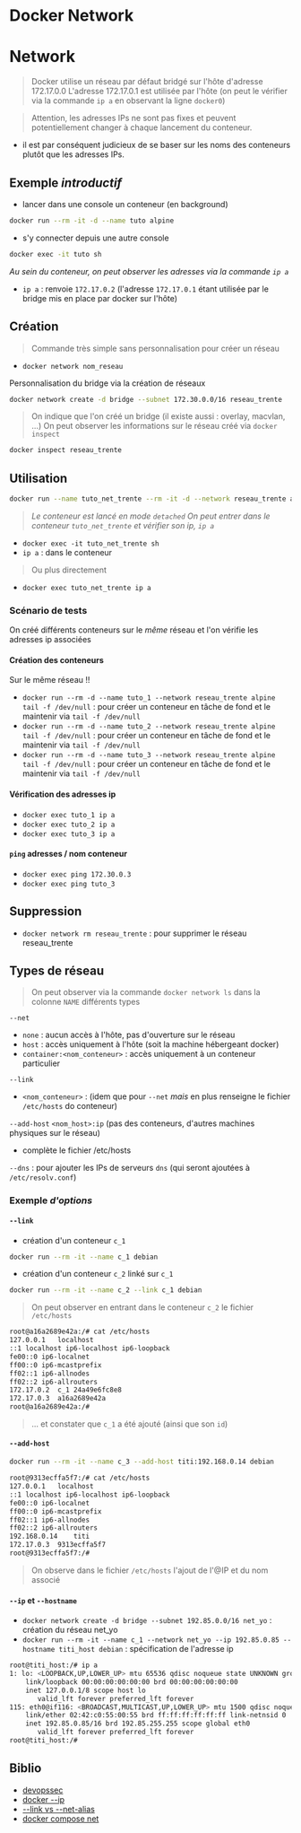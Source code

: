 # Docker Network

# Network

> Docker utilise un réseau par défaut bridgé sur l'hôte d'adresse 172.17.0.0
> L'adresse 172.17.0.1 est utilisée par l'hôte (on peut le vérifier via la commande `ip a` en observant la ligne `docker0`)

> Attention, les adresses IPs ne sont pas fixes et peuvent potentiellement changer à chaque lancement du conteneur.

- il est par conséquent judicieux de se baser sur les noms des conteneurs plutôt que les adresses IPs.

## Exemple *introductif*

- lancer dans une console un conteneur (en background)

```bash
docker run --rm -it -d --name tuto alpine
```

- s'y connecter depuis une autre console

```bash
docker exec -it tuto sh
```

*Au sein du conteneur, on peut observer les adresses via la commande `ip a`*

- `ip a` : renvoie `172.17.0.2` (l'adresse `172.17.0.1` étant utilisée par le bridge mis en place par docker sur l'hôte)

## Création

> Commande très simple sans personnalisation pour créer un réseau

- `docker network nom_reseau`

Personnalisation du bridge via la création de réseaux

```bash
docker network create -d bridge --subnet 172.30.0.0/16 reseau_trente
```

> On indique que l'on créé un bridge (il existe aussi : overlay, macvlan, ...)
> On peut observer les informations sur le réseau créé via `docker inspect`

```bash
docker inspect reseau_trente
```

## Utilisation

```bash
docker run --name tuto_net_trente --rm -it -d --network reseau_trente alpine
```

> *Le conteneur est lancé en mode `detached`*
> *On peut entrer dans le conteneur `tuto_net_trente` et vérifier son ip, `ip a`*

- `docker exec -it tuto_net_trente sh`
- `ip a` : dans le conteneur

> Ou plus directement

- `docker exec tuto_net_trente ip a`

### Scénario de tests

On créé différents conteneurs sur le *même* réseau et l'on vérifie les adresses ip associées

#### Création des conteneurs 

Sur le même réseau !!

- `docker run --rm -d --name tuto_1 --network reseau_trente alpine tail -f /dev/null` : pour créer un conteneur en tâche de fond et le maintenir via `tail -f /dev/null`
- `docker run --rm -d --name tuto_2 --network reseau_trente alpine tail -f /dev/null` : pour créer un conteneur en tâche de fond et le maintenir via `tail -f /dev/null`
- `docker run --rm -d --name tuto_3 --network reseau_trente alpine tail -f /dev/null` : pour créer un conteneur en tâche de fond et le maintenir via `tail -f /dev/null`

#### Vérification des adresses ip

- `docker exec tuto_1 ip a`
- `docker exec tuto_2 ip a`
- `docker exec tuto_3 ip a`


#### `ping` adresses / nom conteneur

- `docker exec ping 172.30.0.3`
- `docker exec ping tuto_3`

## Suppression

- `docker network rm reseau_trente` : pour supprimer le réseau reseau_trente

## Types de réseau

> On peut observer via la commande `docker network ls` dans la colonne `NAME` différents types

`--net`

- `none` : aucun accès à l'hôte, pas d'ouverture sur le réseau
- `host` : accès uniquement à l'hôte (soit la machine hébergeant docker)
- `container:<nom_conteneur>` : accès uniquement à un conteneur particulier

`--link`

- `<nom_conteneur>` : (idem que pour `--net` *mais* en plus renseigne le fichier `/etc/hosts` do conteneur)

`--add-host` `<nom_host>:ip` (pas des conteneurs, d'autres machines physiques sur le réseau)

- complète le fichier /etc/hosts

`--dns` : pour ajouter les IPs de serveurs `dns` (qui seront ajoutées à `/etc/resolv.conf`)

### Exemple *d'options*

#### `--link`

- création d'un conteneur `c_1`

```bash
docker run --rm -it --name c_1 debian
```

- création d'un conteneur `c_2` linké sur `c_1`

```bash
docker run --rm -it --name c_2 --link c_1 debian
```

> On peut observer en entrant dans le conteneur `c_2` le fichier `/etc/hosts`

```bash
root@a16a2689e42a:/# cat /etc/hosts
127.0.0.1	localhost
::1	localhost ip6-localhost ip6-loopback
fe00::0	ip6-localnet
ff00::0	ip6-mcastprefix
ff02::1	ip6-allnodes
ff02::2	ip6-allrouters
172.17.0.2	c_1 24a49e6fc8e8
172.17.0.3	a16a2689e42a
root@a16a2689e42a:/#
```

> ... et constater que `c_1` a été ajouté (ainsi que son `id`)

#### `--add-host`

```bash
docker run --rm -it --name c_3 --add-host titi:192.168.0.14 debian
```

```bash
root@9313ecffa5f7:/# cat /etc/hosts
127.0.0.1	localhost
::1	localhost ip6-localhost ip6-loopback
fe00::0	ip6-localnet
ff00::0	ip6-mcastprefix
ff02::1	ip6-allnodes
ff02::2	ip6-allrouters
192.168.0.14	titi
172.17.0.3	9313ecffa5f7
root@9313ecffa5f7:/#
```

> On observe dans le fichier `/etc/hosts` l'ajout de l'@IP et du nom associé

#### `--ip` et `--hostname`

- `docker network create -d bridge --subnet 192.85.0.0/16 net_yo` : création du réseau net_yo 
- `docker run --rm -it --name c_1 --network net_yo --ip 192.85.0.85 --hostname titi_host debian` : spécification de l'adresse ip

```bash
root@titi_host:/# ip a
1: lo: <LOOPBACK,UP,LOWER_UP> mtu 65536 qdisc noqueue state UNKNOWN group default qlen 1000
    link/loopback 00:00:00:00:00:00 brd 00:00:00:00:00:00
    inet 127.0.0.1/8 scope host lo
       valid_lft forever preferred_lft forever
115: eth0@if116: <BROADCAST,MULTICAST,UP,LOWER_UP> mtu 1500 qdisc noqueue state UP group default
    link/ether 02:42:c0:55:00:55 brd ff:ff:ff:ff:ff:ff link-netnsid 0
    inet 192.85.0.85/16 brd 192.85.255.255 scope global eth0
       valid_lft forever preferred_lft forever
root@titi_host:/#
```

## Biblio
- [devopssec](https://devopssec.fr/article/fonctionnement-manipulation-reseau-docker)
- [docker --ip](https://docs.docker.com/engine/reference/commandline/network_connect/)
- [--link vs --net-alias](https://stackoverflow.com/a/36049118)
- [docker compose net](https://runnable.com/docker/docker-compose-networking)
